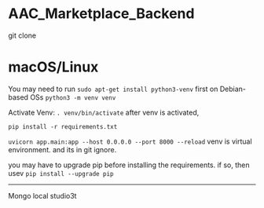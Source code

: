 # AAC_Marketplace_Backend

git clone 
# macOS/Linux
You may need to run `sudo apt-get install python3-venv` first on Debian-based OSs
```python3 -m venv venv```

Activate Venv:
```. venv/bin/activate```
after venv is activated,

``` pip install -r requirements.txt ```

``` uvicorn app.main:app --host 0.0.0.0 --port 8000 --reload ```
venv is virtual environment. and its in git ignore.

you may have to upgrade pip before installing the requirements.
if so, then usev
```pip install --upgrade pip```

****************************************************************

Mongo local
studio3t